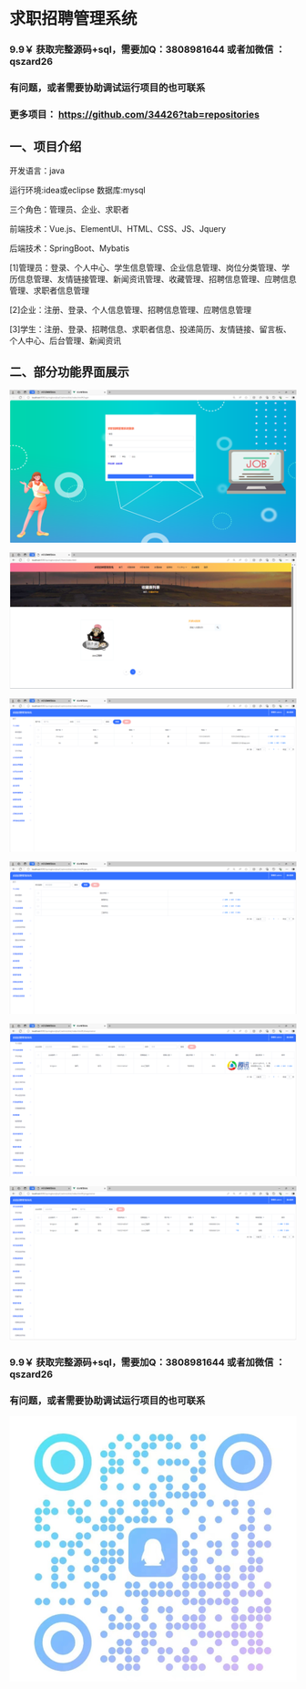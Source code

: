 # 求职招聘管理系统

### 9.9￥ 获取完整源码+sql，需要加Q：3808981644  或者加微信 ：qszard26
### 有问题，或者需要协助调试运行项目的也可联系
### 更多项目： https://github.com/34426?tab=repositories


## 一、项目介绍

开发语言：java

运行环境:idea或eclipse 数据库:mysql

三个角色：管理员、企业、求职者

前端技术：Vue.js、ElementUI、HTML、CSS、JS、Jquery

后端技术：SpringBoot、Mybatis

[1]管理员：登录、个人中心、学生信息管理、企业信息管理、岗位分类管理、学历信息管理、友情链接管理、新闻资讯管理、收藏管理、招聘信息管理、应聘信息管理、求职者信息管理

[2]企业：注册、登录、个人信息管理、招聘信息管理、应聘信息管理

[3]学生：注册、登录、招聘信息、求职者信息、投递简历、友情链接、留言板、个人中心、后台管理、新闻资讯

## 二、部分功能界面展示

![img.png](imgs/img.png)

![img_5.png](imgs/img_5.png)

![img_1.png](imgs/img_1.png)

![img_2.png](imgs/img_2.png)

![img_4.png](imgs/img_4.png)

![img_3.png](imgs/img_3.png)

### 9.9￥ 获取完整源码+sql，需要加Q：3808981644  或者加微信 ：qszard26
### 有问题，或者需要协助调试运行项目的也可联系

![img_6.png](imgs/img_6.png)
